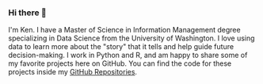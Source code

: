 ### Hi there 👋
I'm Ken. I have a Master of Science in Information Management degree specializing in Data Science from the University of Washington. I love using data to learn more about the "story" that it tells and help guide future decision-making. I work in Python and R, and am happy to share some of my favorite projects here on GitHub. You can find the code for these projects inside my [GitHub Repositories](https://github.com/kj-masumo?tab=repositories).
<!--
**kj-masumo/kj-masumo** is a ✨ _special_ ✨ repository because its `README.md` (this file) appears on your GitHub profile.

Here are some ideas to get you started:

- 🔭 I’m currently working on ...
- 🌱 I’m currently learning ...
- 👯 I’m looking to collaborate on ...
- 🤔 I’m looking for help with ...
- 💬 Ask me about ...
- 📫 How to reach me: ...
- 😄 Pronouns: ...
- ⚡ Fun fact: ...
-->
